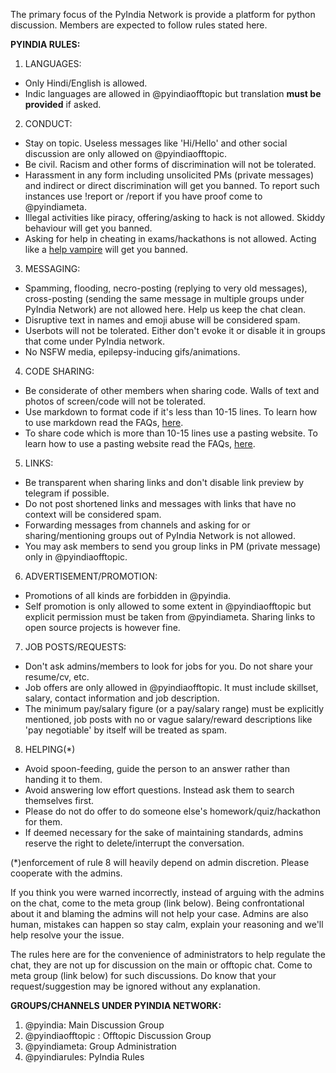 The primary focus of the PyIndia Network is provide a platform for python discussion. Members are expected to follow rules stated here.

**PYINDIA RULES:**

1. LANGUAGES:
  - Only Hindi/English is allowed.
  - Indic languages are allowed in @pyindiaofftopic but translation **must be provided** if asked.

2. CONDUCT:
  - Stay on topic. Useless messages like 'Hi/Hello' and other social discussion are only allowed on @pyindiaofftopic.
  - Be civil. Racism and other forms of discrimination will not be tolerated.
  - Harassment in any form including unsolicited PMs (private messages) and indirect or direct discrimination will get you banned. To report such instances use !report or /report if you have proof come to @pyindiameta.
  - Illegal activities like piracy, offering/asking to hack is not allowed. Skiddy behaviour will get you banned.
  - Asking for help in cheating in exams/hackathons is not allowed. Acting like a [help vampire](https://slash7.com/2006/12/22/vampires/) will get you banned. 

3. MESSAGING:
  - Spamming, flooding, necro-posting (replying to very old messages), cross-posting (sending the same message in multiple groups under PyIndia Network) are not allowed here. Help us keep the chat clean.
  - Disruptive text in names and emoji abuse will be considered spam.
  - Userbots will not be tolerated. Either don't evoke it or disable it in groups that come under PyIndia network.
  - No NSFW media, epilepsy-inducing gifs/animations.

4. CODE SHARING:
  - Be considerate of other members when sharing code. Walls of text and photos of screen/code will not be tolerated.
  - Use markdown to format code if it's less than 10-15 lines. To learn how to use markdown read the FAQs, [here](https://t.me/pyindiarules/7).
  - To share code which is more than 10-15 lines use a pasting website. To learn how to use a pasting website read the FAQs, [here](https://t.me/pyindiarules/7).

5. LINKS:
  - Be transparent when sharing links and don't disable link preview by telegram if possible.
  - Do not post shortened links and messages with links that have no context will be considered spam.
  - Forwarding messages from channels and asking for or sharing/mentioning groups out of PyIndia Network is not allowed.
  - You may ask members to send you group links in PM (private message) only in @pyindiaofftopic.

6. ADVERTISEMENT/PROMOTION:
  - Promotions of all kinds are forbidden in @pyindia.
  - Self promotion is only allowed to some extent in @pyindiaofftopic but explicit permission must be taken from @pyindiameta. Sharing links to open source projects is however fine.

7. JOB POSTS/REQUESTS:
  - Don't ask admins/members to look for jobs for you. Do not share your resume/cv, etc.
  - Job offers are only allowed in @pyindiaofftopic. It must include skillset, salary, contact information and job description.
  - The minimum pay/salary figure (or a pay/salary range) must be explicitly mentioned, job posts with no or vague salary/reward descriptions like 'pay negotiable' by itself will be treated as spam.

8. HELPING(*)
  - Avoid spoon-feeding, guide the person to an answer rather than handing it to them.
  - Avoid answering low effort questions. Instead ask them to search themselves first.
  - Please do not do offer to do someone else's homework/quiz/hackathon for them.
  - If deemed necessary for the sake of maintaining standards, admins reserve the right to delete/interrupt the conversation.

(*)enforcement of rule 8 will heavily depend on admin discretion. Please cooperate with the admins.

If you think you were warned incorrectly, instead of arguing with the admins on the chat, come to the meta group (link below). Being confrontational about it and blaming the admins will not help your case. Admins are also human, mistakes can happen so stay calm, explain your reasoning and we'll help resolve your the issue.

The rules here are for the convenience of administrators to help regulate the chat, they are not up for discussion on the main or offtopic chat. Come to meta group (link below) for such discussions. Do know that your request/suggestion may be ignored without any explanation.

**GROUPS/CHANNELS UNDER PYINDIA NETWORK:**

1. @pyindia: Main Discussion Group
2. @pyindiaofftopic : Offtopic Discussion Group 
3. @pyindiameta: Group Administration
4. @pyindiarules: PyIndia Rules